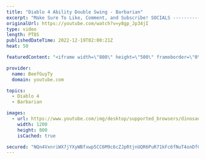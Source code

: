```yaml
---
title: "Diablo 4 Ability Double Swing - Barbarian"
excerpt: "Make Sure To Like, Comment, and Subscribe! SOCIALS ---------------------------------------------- Join Our ..."
originalUrl: https://youtube.com/watch?v=y8gp_Jp34jI
type: video
length: PT8S
publishedDateTime: 2022-12-19T02:00:21Z
heat: 50

featuredContent: "<iframe width=\"800\" height=\"500\" frameborder=\"0\" src=\"https://www.youtube.com/embed/y8gp_Jp34jI\" allow=\"accelerometer; autoplay; encrypted-media; gyroscope; picture-in-picture\" allowfullscreen></iframe>"

provider:
  name: BeefGuyTy
  domain: youtube.com

topics:
  - Diablo 4
  - Barbarian

images:
  - url: https://www.youtube.com/img/desktop/supported_browsers/dinosaur.png
    width: 1200
    height: 800
    isCached: true

secured: "NQn4VxnriWX7jYXyWBfxwp5CC6M9c6cZJpRtjnUQR6PuR71kFc6fNuT4onDfCgYoelcCVR7dI1xJZsONPeazOHkTIPqM1cLArJ47frtLyrWIBWxAhh9rrepeYCKnYTzM/rPt/+cnz7oGvHUIAipyXHHWLW1EoIrCFpTBkaCCSkVIgoW6UWf6RMoXoxMEcC9UmqpTRnVb4Gp7aj/3vVEyX7YFD77T11DjMEDpuh3XEnR+WQaTikpAp4bw3Jbuns6oCRehCb4zs49UqENBY4FnP5l04HCxNwYqH4+BytXee9ePDrvsX+zC4BId+wo36YGfoIgVsJ280R9O1XKOe6QbDXQQZrv0hY8gESAm/M2BldgXkgOmNmr48MAv+Bh0kliP8ZvAvkV2FuktGwSdlTPj+KEhBNLslD5rTpg0p6tjRKo=;OwmYCg5/A0yoiGqzxTVy3g=="
---
```


